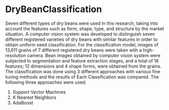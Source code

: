 # DryBeanClassification
Seven different types of dry beans were used in this research, taking into account the features such as form, shape, type, and structure by the market situation. A computer vision system was developed to distinguish seven different registered varieties of dry beans with similar features in order to obtain uniform seed classification. For the classification model, images of 13,611 grains of 7 different registered dry beans were taken with a high-resolution camera. Bean images obtained by computer vision system were subjected to segmentation and feature extraction stages, and a total of 16 features; 12 dimensions and 4 shape forms, were obtained from the grains.
The classification was done using 3 different approaches with various fine tuning methods and the results of Each Classification was compared. The following three approaches were used:
1) Support Vector Machines
2) K Nearest Neighbors 
3) AdaBoost
